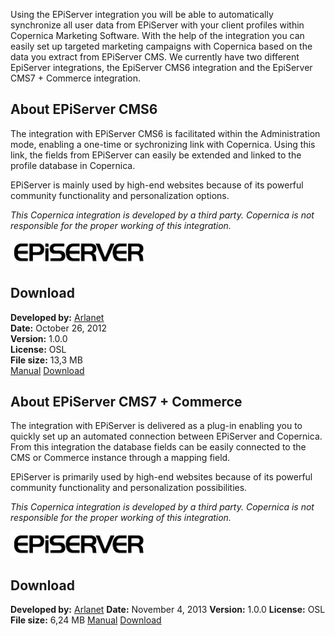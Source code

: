 Using the EPiServer integration you will be able to automatically
synchronize all user data from EPiServer with your client profiles
within Copernica Marketing Software. With the help of the integration
you can easily set up targeted marketing campaigns with Copernica based
on the data you extract from EPiServer CMS. We currently have two
different EpiServer integrations, the EpiServer CMS6 integration and the
EpiServer CMS7 + Commerce integration.

About EPiServer CMS6
--------------------

The integration with EPiServer CMS6 is facilitated within the
Administration mode, enabling a one-time or sychronizing link with
Copernica. Using this link, the fields from EPiServer can easily be
extended and linked to the profile database in Copernica.

EPiServer is mainly used by high-end websites because of its powerful
community functionality and personalization options.

*This Copernica integration is developed by a third party. Copernica is
not responsible for the proper working of this integration.*

![EpiServer logo](../images/episerver-logo.png)

Download
--------

**Developed by:** [Arlanet](http://www.arlanet.nl/ "Arlanet")\
**Date:** October 26, 2012\
**Version:** 1.0.0\
**License:** OSL\
**File size:** 13,3 MB\
[Manual](../downloads/Copernica-Episerver-Manual-ENG.pdf "Manual EPiServer")
[Download](../downloads/EpiServerCopernicaPlugin.rar.rar "Download EPiServer plugin")

About EPiServer CMS7 + Commerce
-------------------------------

The integration with EPiServer is delivered as a plug-in enabling you to
quickly set up an automated connection between EPiServer and Copernica.
From this integration the database fields can be easily connected to the
CMS or Commerce instance through a mapping field.

EPiServer is primarily used by high-end websites because of its powerful
community functionality and personalization possibilities.

*This Copernica integration is developed by a third party. Copernica is
not responsible for the proper working of this integration.*

![EpiServer logo](../images/episerver-logo.png)

Download
--------

**Developed by:** [Arlanet](http://www.arlanet.nl/ "Arlanet")
**Date:** November 4, 2013
**Version:** 1.0.0
**License:** OSL
**File size:** 6,24 MB
[Manual](../downloads/Episerver-commerce-manual.pdf "Manual EPiServer")
[Download](../downloads/EPiServer-Commerce-koppeling.zip "Download EPiServer integration")

